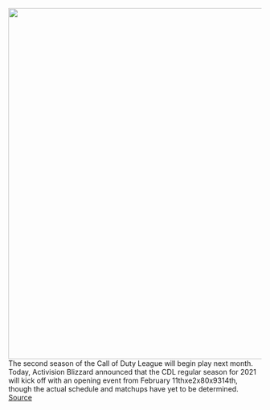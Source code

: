 <img src='https://cdn.vox-cdn.com/thumbor/xFZ2ZXSCFzCmevsk1txiud_bGl4=/0x0:4350x2921/1200x800/filters:focal(1827x1113:2523x1809)/cdn.vox-cdn.com/uploads/chorus_image/image/68656450/1196414800.0.jpg' width='700px' /><br/>
The second season of the Call of Duty League will begin play next month. Today, Activision Blizzard announced that the CDL regular season for 2021 will kick off with an opening event from February 11thxe2x80x9314th, though the actual schedule and matchups have yet to be determined.
<a href='https://www.theverge.com/2021/1/12/22226670/call-of-duty-cod-league-cdl-esports-2021-season-start-date-youtube'> Source <a/>